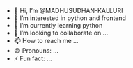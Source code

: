- 👋 Hi, I’m @MADHUSUDHAN-KALLURI
- 👀 I’m interested in python and frontend
- 🌱 I’m currently learning python
- 💞️ I’m looking to collaborate on ...
- 📫 How to reach me ...
- 😄 Pronouns: ...
- ⚡ Fun fact: ...

<!---
MADHUSUDHAN-KALLURI/MADHUSUDHAN-KALLURI is a ✨ special ✨ repository because its `README.md` (this file) appears on your GitHub profile.
You can click the Preview link to take a look at your changes.
--->
